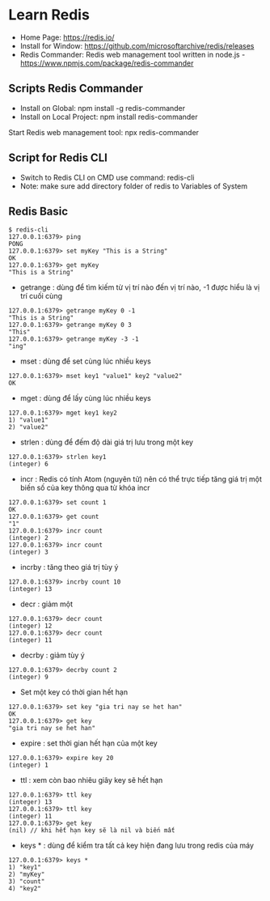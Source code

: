 # Learn Redis
- Home Page: https://redis.io/
- Install for Window: https://github.com/microsoftarchive/redis/releases
- Redis Commander: Redis web management tool written in node.js - https://www.npmjs.com/package/redis-commander

## Scripts Redis Commander
- Install on Global: npm install -g redis-commander 
- Install on Local Project: npm install redis-commander 

Start Redis web management tool: npx redis-commander

## Script for Redis CLI
- Switch to Redis CLI on CMD use command: redis-cli
- Note: make sure add directory folder of redis to Variables of System

## Redis Basic
```
$ redis-cli
127.0.0.1:6379> ping
PONG
127.0.0.1:6379> set myKey "This is a String"
OK
127.0.0.1:6379> get myKey
"This is a String"
```

- getrange : dùng để tìm kiếm từ vị trí nào đến vị trí nào, -1 được hiểu là vị trí cuối cùng
```
127.0.0.1:6379> getrange myKey 0 -1  
"This is a String"
127.0.0.1:6379> getrange myKey 0 3
"This"
127.0.0.1:6379> getrange myKey -3 -1
"ing"
```

- mset : dùng để set cùng lúc nhiều keys
```
127.0.0.1:6379> mset key1 "value1" key2 "value2"
OK
```

- mget : dùng để lấy cùng lúc nhiều keys
```
127.0.0.1:6379> mget key1 key2
1) "value1"     
2) "value2"   
```

- strlen : dùng để đếm độ dài giá trị lưu trong một key
```
127.0.0.1:6379> strlen key1
(integer) 6 
```

- incr : Redis có tính Atom (nguyên tử) nên có thể trực tiếp tăng giá trị một biến số của key thông qua từ khóa incr
```
127.0.0.1:6379> set count 1
OK
127.0.0.1:6379> get count
"1"
127.0.0.1:6379> incr count
(integer) 2  
127.0.0.1:6379> incr count
(integer) 3  
```

- incrby : tăng theo giá trị tùy ý
```
127.0.0.1:6379> incrby count 10
(integer) 13    
```

- decr : giảm một
```
127.0.0.1:6379> decr count
(integer) 12    
127.0.0.1:6379> decr count
(integer) 11
```

- decrby : giảm tùy ý
```
127.0.0.1:6379> decrby count 2
(integer) 9    
```

- Set một key có thời gian hết hạn
```
127.0.0.1:6379> set key "gia tri nay se het han"
OK
127.0.0.1:6379> get key
"gia tri nay se het han"
```
- expire : set thời gian hết hạn của một key 
```
127.0.0.1:6379> expire key 20
(integer) 1     
```
- ttl : xem còn bao nhiêu giây key sẽ hết hạn
```
127.0.0.1:6379> ttl key
(integer) 13    
127.0.0.1:6379> ttl key
(integer) 11   
127.0.0.1:6379> get key
(nil) // khi hết hạn key sẽ là nil và biến mất
```
- keys * : dùng để kiểm tra tất cả key hiện đang lưu trong redis của máy
```
127.0.0.1:6379> keys *
1) "key1"       
2) "myKey"      
3) "count"      
4) "key2"       
```